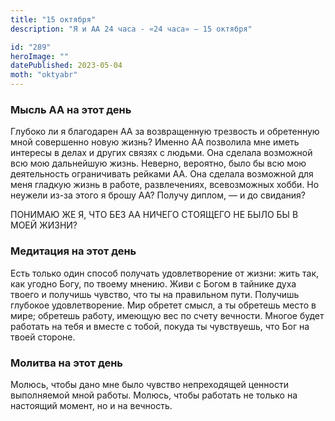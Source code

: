 ```yaml
---
title: "15 октября"
description: "Я и АА 24 часа - «24 часа» — 15 октября"

id: "289"
heroImage: ""
datePublished: 2023-05-04
moth: "oktyabr"
---
```


### Мысль АА на этот день

Глубоко ли я благодарен АА за возвращенную трезвость и обретенную мной
совершенно новую жизнь? Именно АА позволила мне иметь интересы в делах и
других связях с людьми. Она сделала возможной всю мою дальнейшую жизнь.
Неверно, вероятно, было бы всю мою деятельность ограничивать рейками АА. Она
сделала возможной для меня гладкую жизнь в работе, развлечениях, всевозможных
хобби. Но неужели из-за этого я брошу АА? Получу диплом, — и до свидания?

ПОНИМАЮ ЖЕ Я, ЧТО БЕЗ АА НИЧЕГО СТОЯЩЕГО НЕ БЫЛО БЫ В МОЕЙ ЖИЗНИ?

### Медитация на этот день

Есть только один способ получать удовлетворение от жизни: жить так, как угодно
Богу, по твоему мнению. Живи с Богом в тайнике духа твоего и получишь чувство,
что ты на правильном пути. Получишь глубокое удовлетворение. Мир обретет
смысл, а ты обретешь место в мире; обретешь работу, имеющую вес по счету
вечности. Многое будет работать на тебя и вместе с тобой, покуда ты
чувствуешь, что Бог на твоей стороне.

### Молитва на этот день

Молюсь, чтобы дано мне было чувство непреходящей ценности выполняемой мной
работы. Молюсь, чтобы работать не только на настоящий момент, но и на
вечность.

